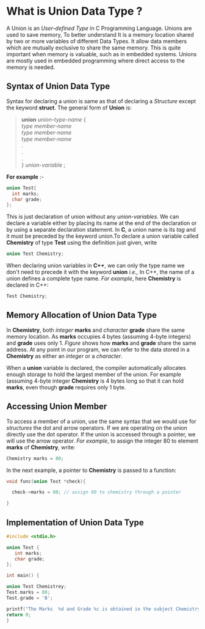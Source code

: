 # What is Union Data Type ?
 A Union is an *User-defined Type* in C Programming Language. Unions are used to save memory, To better understand It is a memory location shared by two or more variables of different Data Types. It allow data members which are mutually exclusive to share the same memory. This is quite important
when memory is valuable, such as in embedded systems. Unions are mostly used in embedded programming
where direct access to the memory is needed.
## Syntax of Union Data Type 
Syntax for declaring a union is same as that of declaring a *Structure* except the keyword **struct**. The general form of **Union** is: 
>**union** *union-type-name* {<br />	*type member-name*<br />	*type member-name*<br />	*type member-name* <br /> .<br /> .<br /> .<br/>} *union-variable* ;
 
 __For example__ :-
  ```c
union Test{
	int marks;
	char grade;
};
```
This is just declaration of union without any *union-variables*. We can declare a variable either by placing its name at the end of the declaration or by using a separate declaration statement. In **C**, a union name is its *tag* and it must be preceded by the keyword union.To declare a union variable called **Chemistry** of type **Test** using the definition just given, write

  ```c
union Test Chemistry;

```
When declaring union variables in **C++**, we can only the type name we don't need to precede it with the keyword **union** *i.e.,* In C++, the name of a union defines a complete type name. *For example*, here **Chemistry** is declared in C++:

  ```cpp
Test Chemistry;

```
## Memory Allocation of Union Data Type 
In **Chemistry**, both *integer* **marks** and *character* **grade** share the same memory location. As **marks** occupies 4 bytes (assuming 4-byte integers) and **grade** uses only 1. *Figure* shows how **marks** and **grade** share the same address. At any point in our program, we can refer to the data stored in a **Chemistry** as either an *integer* or a *character*. 

When a **union** variable is declared, the compiler automatically allocates enough storage to hold the largest member of the union. For example (assuming 4-byte integer **Chemistry** is 4 bytes long so that it can hold **marks**, even though **grade** requires only 1 byte.

## Accessing Union Member
To access a member of a union, use the same syntax that we would use for *structures* the dot and arrow operators. If we are operating on the union directly use the dot operator. If the union is accessed through a pointer, we will use the arrow operator. *For example*, to assign the integer 80 to element **marks** of **Chemistry**, write:
 ```cpp
Chemistry marks = 80;

```
In the next example, a pointer to **Chemistry** is passed to a function:
  ```c
void func(union Test *check){

	check->marks = 80; // assign 80 to chemistry through a pointer

}
```

## Implementation of Union Data Type
 ```c
#include <stdio.h>

union Test {
	int marks;
	char grade;
};

int main() {

union Test Chemistrey;
Test.marks = 80; 
Test.grade = 'B'; 

printf("The Marks  %d and Grade %c is obtained in the subject Chemistry",Test.marks,Test.grade);
return 0;
}

```
